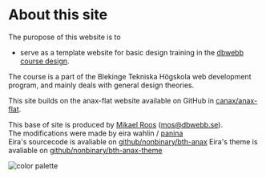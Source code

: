 About this site
==============================================

The puropose of this website is to

- serve as a template website for basic design
training in the [dbwebb course design](http://dbwebb.se/design).

The course is a part of the Blekinge Tekniska Högskola web development
program, and mainly deals with general design theories.

This site builds on the anax-flat website available on GitHub in [canax/anax-flat](git@github.com:canax/anax-flat.git).

This base of site is produced by [Mikael Roos](https://mikaelroos.se) (mos@dbwebb.se).  
The modifications were made by eira wahlin /
[panina](mailto:panina@nonbinary.me)   
Eira's sourcecode is avaliable on [github/nonbinary/bth-anax](https://github.com/nonbinary/bth-anax) 
Eira's theme is avaliable on [github/nonbinary/bth-anax-theme](https://github.com/nonbinary/bth-anax-theme) 

![color palette](img/colours.jpg)
